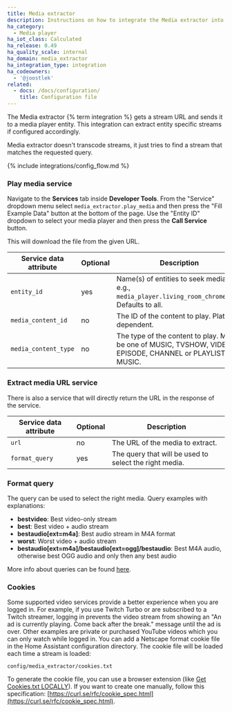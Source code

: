 ```yaml
---
title: Media extractor
description: Instructions on how to integrate the Media extractor into Home Assistant.
ha_category:
  - Media player
ha_iot_class: Calculated
ha_release: 0.49
ha_quality_scale: internal
ha_domain: media_extractor
ha_integration_type: integration
ha_codeowners:
  - '@joostlek'
related:
  - docs: /docs/configuration/
    title: Configuration file
---
```


The Media extractor {% term integration %} gets a stream URL and sends it to a media player entity. This integration can extract entity specific streams if configured accordingly.

<div class='note'>
Media extractor doesn't transcode streams, it just tries to find a stream that matches the requested query.
</div>

{% include integrations/config_flow.md %}

### Play media service

Navigate to the **Services** tab inside **Developer Tools**. From the "Service" dropdown menu select `media_extractor.play_media` and then press the "Fill Example Data" button at the bottom of the page. Use the "Entity ID" dropdown to select your media player and then press the **Call Service** button.

This will download the file from the given URL.

| Service data attribute | Optional | Description                                                                                               |
| ---------------------- | -------- | --------------------------------------------------------------------------------------------------------- |
| `entity_id`            | yes      | Name(s) of entities to seek media on, e.g., `media_player.living_room_chromecast`. Defaults to all.       |
| `media_content_id`     | no       | The ID of the content to play. Platform dependent.                                                        |
| `media_content_type`   | no       | The type of the content to play. Must be one of MUSIC, TVSHOW, VIDEO, EPISODE, CHANNEL or PLAYLIST MUSIC. |

### Extract media URL service

There is also a service that will directly return the URL in the response of the service.

| Service data attribute | Optional | Description                                            |
| ---------------------- | -------- | ------------------------------------------------------ |
| `url`                  | no       | The URL of the media to extract.                       |
| `format_query`         | yes      | The query that will be used to select the right media. |

### Format query

The query can be used to select the right media.
Query examples with explanations:

- **bestvideo**: Best video-only stream
- **best**: Best video + audio stream
- **bestaudio[ext=m4a]**: Best audio stream in M4A format
- **worst**: Worst video + audio stream
- **bestaudio[ext=m4a]/bestaudio[ext=ogg]/bestaudio**: Best M4A audio, otherwise best OGG audio and only then any best audio

More info about queries can be found [here](https://github.com/ytdl-org/youtube-dl#format-selection).

### Cookies

Some supported video services provide a better experience when you are logged in. For example, if you use Twitch Turbo or are subscribed to a Twitch streamer, logging in prevents the video stream from showing an "An ad is currently playing. Come back after the break." message until the ad is over. Other examples are private or purchased YouTube videos which you can only watch while logged in.
You can add a Netscape format cookie file in the Home Assistant configuration directory. The cookie file will be loaded each time a stream is loaded:

```config/media_extractor/cookies.txt```

To generate the cookie file, you can use a browser extension (like [Get Cookies.txt LOCALLY](https://chromewebstore.google.com/detail/get-cookiestxt-locally/cclelndahbckbenkjhflpdbgdldlbecc)). If you want to create one manually, follow this specification: [https://curl.se/rfc/cookie_spec.html](https://curl.se/rfc/cookie_spec.html).
